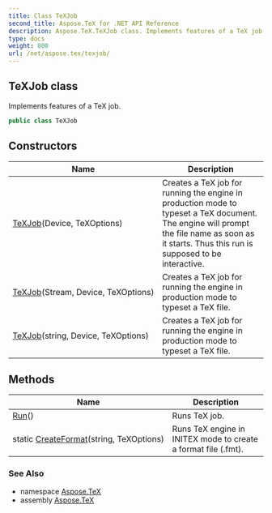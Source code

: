 ```yaml
---
title: Class TeXJob
second_title: Aspose.TeX for .NET API Reference
description: Aspose.TeX.TeXJob class. Implements features of a TeX job
type: docs
weight: 800
url: /net/aspose.tex/texjob/
---
```

## TeXJob class

Implements features of a TeX job.

```csharp
public class TeXJob
```

## Constructors

| Name | Description |
| --- | --- |
| [TeXJob](texjob/#constructor)(Device, TeXOptions) | Creates a TeX job for running the engine in production mode to typeset a TeX document. The engine will prompt the file name as soon as it starts. Thus this run is supposed to be interactive. |
| [TeXJob](texjob/#constructor_1)(Stream, Device, TeXOptions) | Creates a TeX job for running the engine in production mode to typeset a TeX file. |
| [TeXJob](texjob/#constructor_2)(string, Device, TeXOptions) | Creates a TeX job for running the engine in production mode to typeset a TeX file. |

## Methods

| Name | Description |
| --- | --- |
| [Run](../../aspose.tex/texjob/run/)() | Runs TeX job. |
| static [CreateFormat](../../aspose.tex/texjob/createformat/)(string, TeXOptions) | Runs TeX engine in INITEX mode to create a format file (.fmt). |

### See Also

* namespace [Aspose.TeX](../../aspose.tex/)
* assembly [Aspose.TeX](../../)


